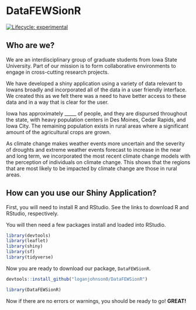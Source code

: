 
<!-- README.md is generated from README.Rmd. Please edit that file -->

# DataFEWSionR

<!-- badges: start -->

[![Lifecycle:
experimental](https://img.shields.io/badge/lifecycle-experimental-orange.svg)](https://lifecycle.r-lib.org/articles/stages.html#experimental)
<!-- badges: end -->

## Who are we?

We are an interdisciplinary group of graduate students from Iowa State
University. Part of our mission is to form collaborative environments to
engage in cross-cutting research projects.

We have developed a shiny application using a variety of data relevant
to Iowans broadly and incorporated all of the data in a user friendly
interface. We created this as we felt there was a need to have better
access to these data and in a way that is clear for the user.

Iowa has approximately \_\_\_\_\_ of people, and they are dispursed
throughout the state, with heavy population centers in Des Moines, Cedar
Rapids, and Iowa City. The remaining population exists in rural areas
where a significant amount of the agricultural crops are grown.

As climate change makes weather events more uncertain and the severity
of droughts and extreme weather events forecast to increase in the near
and long term, we incorporated the most recent climate change models
with the perception of individuals on climate change. This shows that
the regions that are most likely to be impacted by climate change are
those in rural areas.

## How can you use our Shiny Application?

First, you will need to install R and RStudio. See the links to download
R and RStudio, respectively.

You will then need a few packages install and loaded into RStudio.

``` r
library(devtools)
library(leaflet)
library(shiny)
library(sf)
library(tidyverse)
```

Now you are ready to download our package, `DataFEWSionR`.

``` r
devtools::install_github("loganjohnson0/DataFEWSionR")

library(DataFEWSionR)
```

Now if there are no errors or warnings, you should be ready to go! <b>
GREAT! </b>
